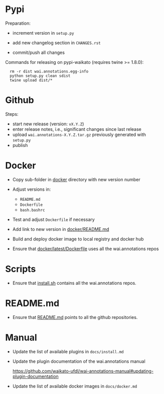 Pypi
====

Preparation:
* increment version in `setup.py`
* add new changelog section in `CHANGES.rst`
  
* commit/push all changes

Commands for releasing on pypi-waikato (requires twine >= 1.8.0):

```
  rm -r dist wai.annotations.egg-info
  python setup.py clean sdist
  twine upload dist/*
```

Github
======

Steps:
* start new release (version: `vX.Y.Z`)
* enter release notes, i.e., significant changes since last release
* upload `wai.annotations-X.Y.Z.tar.gz` previously generated with `setup.py`
* publish


Docker
======

* Copy sub-folder in [docker](docker) directory with new version number
* Adjust versions in:

  * `README.md`
  * `Dockerfile`
  * `bash.bashrc`
  
* Test and adjust `Dockerfile` if necessary
* Add link to new version in [docker/README.md](docker/README.md)
* Build and deploy docker image to local registry and docker hub
* Ensure that [docker/latest/Dockerfile](docker/latest/Dockerfile) uses all the wai.annotations repos


Scripts
=======

* Ensure that [install.sh](install.sh) contains all the wai.annotations repos.


README.md
=========

* Ensure that [README.md](README.md) points to all the github repositories.


Manual
======

* Update the list of available plugins in `docs/install.md`

* Update the plugin documentation of the wai.annotations manual
  
  https://github.com/waikato-ufdl/wai-annotations-manual#updating-plugin-documentation

* Update the list of available docker images in `docs/docker.md`
